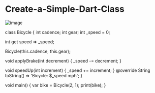 # Create-a-Simple-Dart-Class

![image](https://user-images.githubusercontent.com/106972846/172168947-450720e6-9f5f-427b-b482-ee61f43c970d.png)

class Bicycle {
  int cadence;
  int gear;
  int _speed = 0;
  
  int get speed => _speed;
  
  Bicycle(this.cadence, this.gear);

  void applyBrake(int decrement) {
  _speed -= decrement;
}

void speedUp(int increment) {
  _speed += increment;
}
  @override
String toString() => 'Bicycle: $_speed mph';
}

void main() {
   var bike = Bicycle(2, 1);
  print(bike);
}
